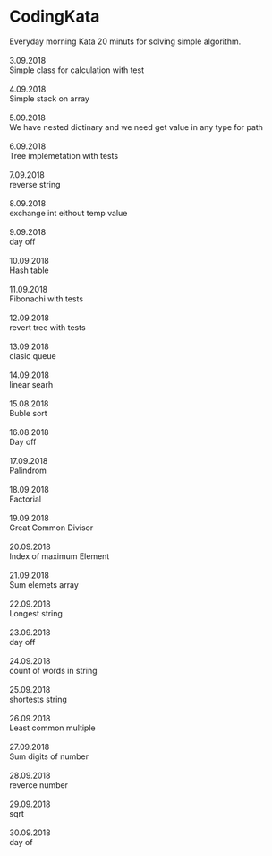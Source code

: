 # CodingKata
Everyday morning Kata 20 minuts for solving simple algorithm. <br /><br />
3.09.2018 <br />
Simple class for calculation with test <br /><br />
4.09.2018 <br />
Simple stack on array <br /><br />
5.09.2018 <br />
We have nested dictinary and we need get value in any type for path <br /><br />
6.09.2018 <br />
Tree implemetation with tests <br /><br />
7.09.2018 <br />
reverse string <br /><br />
8.09.2018 <br />
exchange int eithout temp value <br /><br />
9.09.2018 <br />
day off <br /> <br />
10.09.2018 <br />
Hash table <br /><br />
11.09.2018 <br />
Fibonachi with tests <br /><br />
12.09.2018 <br />
revert tree with tests <br /><br />
13.09.2018 <br />
clasic queue <br /><br />
14.09.2018 <br />
linear searh <br /><br />
15.08.2018  <br />
Buble sort<br /> <br />
16.08.2018  <br />
Day off<br /><br />
17.09.2018 <br />
Palindrom <br /><br />
18.09.2018 <br />
Factorial <br /><br />
19.09.2018 <br />
Great Common Divisor <br /><br />
20.09.2018 <br />
Index of maximum Element <br /><br />
21.09.2018 <br />
Sum elemets array <br /><br />
22.09.2018 <br />
Longest string <br /><br />
23.09.2018 <br />
day off <br /><br />
24.09.2018 <br />
count of words in string<br /><br />
25.09.2018 <br />
shortests string<br /><br />
26.09.2018 <br />
Least common multiple <br /><br />
27.09.2018 <br />
Sum digits of number <br /><br />
28.09.2018 <br />
reverce number <br /><br />
29.09.2018 <br />
sqrt <br /><br />
30.09.2018 <br />
day of <br /><br />

